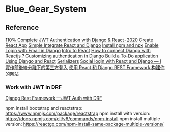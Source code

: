 # Blue_Gear_System

## Reference
[110% Complete JWT Authentication with Django & React - 2020](https://hackernoon.com/110percent-complete-jwt-authentication-with-django-and-react-2020-iejq34ta)
[Create React App](https://reactjs.org/docs/create-a-new-react-app.html)
[Simple Integrate React and Django](https://medium.com/georges-note-idea/full-stack-django-and-react-js-%E6%95%B4%E5%90%88-587b9b9cd0b2)
[Install npm and npx](https://nodejs.org/en/)
[Enable Login with Email in Django](https://rahmanfadhil.com/django-login-with-email/)
[Intro to React](https://reactjs.org/tutorial/tutorial.html)
[How to connect Django with Reactjs ?](https://www.geeksforgeeks.org/how-to-connect-django-with-reactjs/)
[Customizing authentication in Django](https://docs.djangoproject.com/en/3.0/topics/auth/customizing/#writing-an-authentication-backend)
[Build a To-Do application Using Django and React](https://www.digitalocean.com/community/tutorials/build-a-to-do-application-using-django-and-react)
[Serializers](https://www.django-rest-framework.org/api-guide/serializers/?ref=hackernoon.com)
[Social login with React and Django — I](https://medium.com/@pratique/social-login-with-react-and-django-i-c380fe8982e2)
[實作前後端分離下的第三方登入](https://blog.hanklu.tw/post/2020/spa-api-social-loign/)
[使用 React 和 Django REST Framework 构建你的网站](https://zhuanlan.zhihu.com/p/33546988)

### Work with JWT in DRF
[Django Rest Framework —JWT Auth with DRF](https://medium.com/python-in-plain-english/django-rest-framework-jwt-auth-with-drf-e13ccde9e68f)

npm install bootstrap and reactstrap: https://www.npmjs.com/package/reactstrap
npm install with version: https://docs.npmjs.com/cli/v6/commands/npm-install
npm install multiple version: https://reactgo.com/npm-install-same-package-multiple-versions/